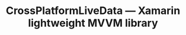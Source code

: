 ---
layout: post
title:  "CrossPlatformLiveData — Xamarin lightweight MVVM library"
date_start: 2020-01-03 00:00:00 +0200
categories: article
urlexternal: "https://medium.com/@jakdor00/crossplatformlivedata-xamarin-lightweight-mvvm-library-280ab2857bec"
tech: [Medium.com]
---